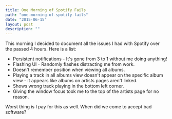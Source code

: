 ```yaml
---
title: One Morning of Spotify Fails
path: "one-morning-of-spotify-fails"
date: "2015-06-15"
layout: post
description: ""
---
```

This morning I decided to document all the issues I had with Spotify over the passed 4 hours. Here is a list:

* Persistent notifications - It's gone from 3 to 1 without me doing anything!
* Flashing UI - Randomly flashes distracting me from work.
* Doesn't remember position when viewing all albums.
* Playing a track in all albums view doesn't appear on the specific album view - it appears like albums on artists pages aren't linked.
* Shows wrong track playing in the bottom left corner.
* Giving the window focus took me to the top of the artists page for no reason.

Worst thing is I pay for this as well. When did we come to accept bad software?

